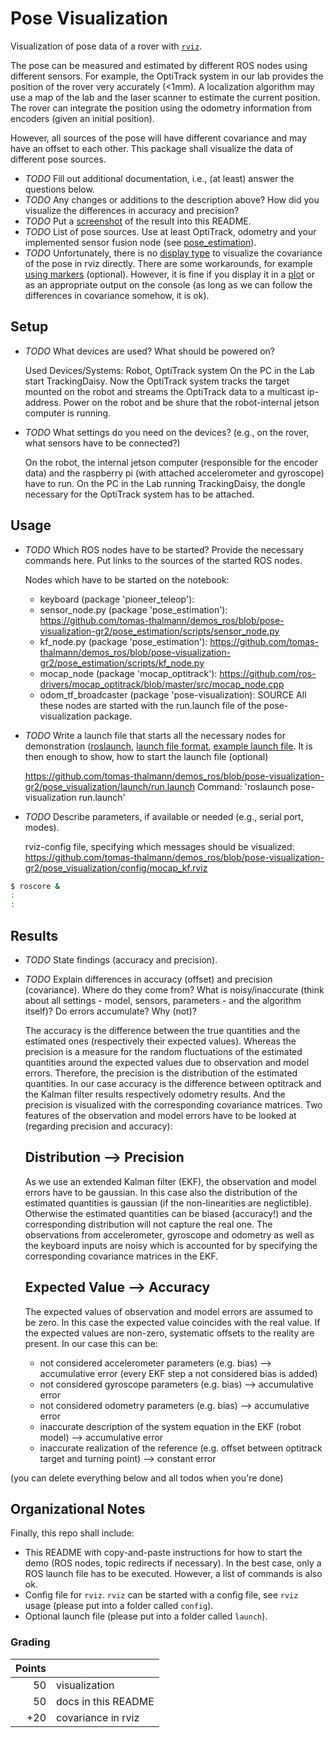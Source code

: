 Pose Visualization
==================

Visualization of pose data of a rover with [`rviz`](http://wiki.ros.org/rviz).

The pose can be measured and estimated by different ROS nodes using different
sensors. For example, the OptiTrack system in our lab provides the position of
the rover very accurately (<1mm). A localization algorithm may use a map of the
lab and the laser scanner to estimate the current position. The rover can
integrate the position using the odometry information from encoders (given an
initial position).

However, all sources of the pose will have different covariance and may have an
offset to each other. This package shall visualize the data of different pose
sources.

* *TODO* Fill out additional documentation, i.e., (at least) answer the
  questions below.
* *TODO* Any changes or additions to the description above? How did you
  visualize the differences in accuracy and precision?
* *TODO* Put a
  [screenshot](https://github.com/adam-p/markdown-here/wiki/Markdown-Cheatsheet#images) of
  the result into this README.
* *TODO* List of pose sources. Use at least OptiTrack, odometry and your
  implemented sensor fusion node
  (see [pose_estimation](../pose_estimation/README.md)).
* *TODO* Unfortunately, there is
  no [display type](http://wiki.ros.org/rviz/DisplayTypes) to visualize the
  covariance of the pose in rviz directly. There are some workarounds, for
  example
  [using markers](https://geus.wordpress.com/2011/09/15/how-to-represent-a-3d-normal-function-with-ros-rviz/) (optional). However,
  it is fine if you display it in a [plot](http://wiki.ros.org/rqt_plot) or as
  an appropriate output on the console (as long as we can follow the
  differences in covariance somehow, it is ok).

Setup
-----

* *TODO* What devices are used? What should be powered on?

  Used Devices/Systems: Robot, OptiTrack system
  On the PC in the Lab start TrackingDaisy. Now the OptiTrack system tracks the target mounted on the robot and streams the OptiTrack data to a multicast ip-address.
  Power on the robot and be shure that the robot-internal jetson computer is running.
  
* *TODO* What settings do you need on the devices? (e.g., on the rover, what
  sensors have to be connected?)
  
  On the robot, the internal jetson computer (responsible for the encoder data) and the raspberry pi (with attached accelerometer and gyroscope) have to run.
  On the PC in the Lab running TrackingDaisy, the dongle necessary for the OptiTrack system has to be attached.

Usage
-----

* *TODO* Which ROS nodes have to be started? Provide the necessary commands
  here. Put links to the sources of the started ROS nodes.
  
  Nodes which have to be started on the notebook:
	- keyboard (package 'pioneer_teleop'): 
	- sensor_node.py (package 'pose_estimation'): https://github.com/tomas-thalmann/demos_ros/blob/pose-visualization-gr2/pose_estimation/scripts/sensor_node.py
	- kf_node.py (package 'pose_estimation'): https://github.com/tomas-thalmann/demos_ros/blob/pose-visualization-gr2/pose_estimation/scripts/kf_node.py
	- mocap_node (package 'mocap_optitrack'): https://github.com/ros-drivers/mocap_optitrack/blob/master/src/mocap_node.cpp
	- odom_tf_broadcaster (package 'pose-visualization): SOURCE
  All these nodes are started with the run.launch file of the pose-visualization package.
  
* *TODO* Write a launch file that starts all the necessary nodes for
  demonstration
  ([roslaunch](http://wiki.ros.org/roslaunch),
  [launch file format](http://wiki.ros.org/roslaunch/XML),
  [example launch file](https://github.com/tuw-cpsg/general-ros-modules/blob/master/pioneer_teleop/launch/drive.launch). It
  is then enough to show, how to start the launch file (optional)
  
  https://github.com/tomas-thalmann/demos_ros/blob/pose-visualization-gr2/pose_visualization/launch/run.launch
  Command: 'roslaunch pose-visualization run.launch'
  
* *TODO* Describe parameters, if available or needed (e.g., serial port,
  modes).

  rviz-config file, specifying which messages should be visualized: https://github.com/tomas-thalmann/demos_ros/blob/pose-visualization-gr2/pose_visualization/config/mocap_kf.rviz  

```bash
$ roscore &
:
:
```

Results
-------

* *TODO* State findings (accuracy and precision).
* *TODO* Explain differences in accuracy (offset) and precision
  (covariance). Where do they come from? What is noisy/inaccurate (think about
  all settings - model, sensors, parameters - and the algorithm itself)? Do
  errors accumulate? Why (not)?
  
  The accuracy is the difference between the true quantities and the estimated ones (respectively their expected values). 
  Whereas the precision is a measure for the random fluctuations of the estimated quantities around the expected values due to observation and model errors. 
  Therefore, the precision is the distribution of the estimated quantities.
  In our case accuracy is the difference between optitrack and the Kalman filter results respectively odometry results.
  And the precision is visualized with the corresponding covariance matrices.
  Two features of the observation and model errors have to be looked at (regarding precision and accuracy):
  
  Distribution --> Precision
  --------------------------
  As we use an extended Kalman filter (EKF), the observation and model errors have to be gaussian. 
  In this case also the distribution of the estimated quantities is gaussian (if the non-linearities are neglictible).
  Otherwise the estimated quantities can be biased (accuracy!) and the corresponding distribution will not capture the real one.
  The observations from accelerometer, gyroscope and odometry as well as the keyboard inputs are noisy which is accounted for by specifying the corresponding covariance matrices in the EKF.
  
  Expected Value --> Accuracy
  ---------------------------
  The expected values of observation and model errors are assumed to be zero.
  In this case the expected value coincides with the real value.
  If the expected values are non-zero, systematic offsets to the reality are present.
  In our case this can be:
	- not considered accelerometer parameters (e.g. bias) --> accumulative error (every EKF step a not considered bias is added)
	- not considered gyroscope parameters (e.g. bias) --> accumulative error
    - not considered odometry parameters (e.g. bias) --> accumulative error
	- inaccurate description of the system equation in the EKF (robot model) --> accumulative error
	- inaccurate realization of the reference (e.g. offset between optitrack target and turning point) --> constant error
  
  
(you can delete everything below and all todos when you're done)

Organizational Notes
--------------------

Finally, this repo shall include:
* This README with copy-and-paste instructions for how to start the demo (ROS
  nodes, topic redirects if necessary). In the best case, only a ROS launch
  file has to be executed. However, a list of commands is also ok.
* Config file for `rviz`. `rviz` can be started with a config file, see `rviz`
  usage (please put into a folder called `config`).
* Optional launch file (please put into a folder called `launch`).

### Grading

| Points |                              |
|-------:|------------------------------|
|     50 | visualization                |
|     50 | docs in this README          |
|    +20 | covariance in rviz           |
